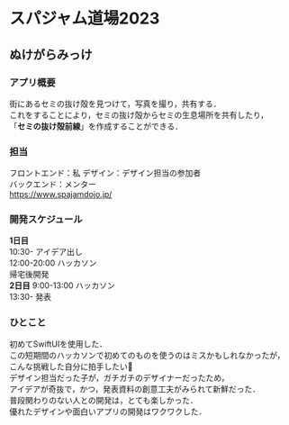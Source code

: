 # スパジャム道場2023
## ぬけがらみっけ
### アプリ概要
街にあるセミの抜け殻を見つけて，写真を撮り，共有する．  
これをすることにより，セミの抜け殻からセミの生息場所を共有したり，  
「**セミの抜け殻前線**」を作成することができる．
### 担当
フロントエンド：私
デザイン：デザイン担当の参加者  
バックエンド：メンター  
https://www.spajamdojo.jp/

### 開発スケジュール
**1日目**  
10:30- アイデア出し  
12:00-20:00 ハッカソン  
帰宅後開発  
**2日目**
9:00-13:00 ハッカソン  
13:30- 発表

### ひとこと
初めてSwiftUIを使用した．  
この短期間のハッカソンで初めてのものを使うのはミスかもしれなかったが，  
こんな挑戦した自分に拍手したい👏  
デザイン担当だった子が，ガチガチのデザイナーだったため，  
アイデアが奇抜で，かつ，発表資料の創意工夫がみられて新鮮だった．  
普段関わりのない人との開発は，とても楽しかった．  
優れたデザインや面白いアプリの開発はワクワクした．
